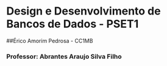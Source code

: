 # Design e Desenvolvimento de Bancos de Dados - PSET1
##Érico Amorim Pedrosa - CC1MB
### Professor: Abrantes Araujo Silva Filho
